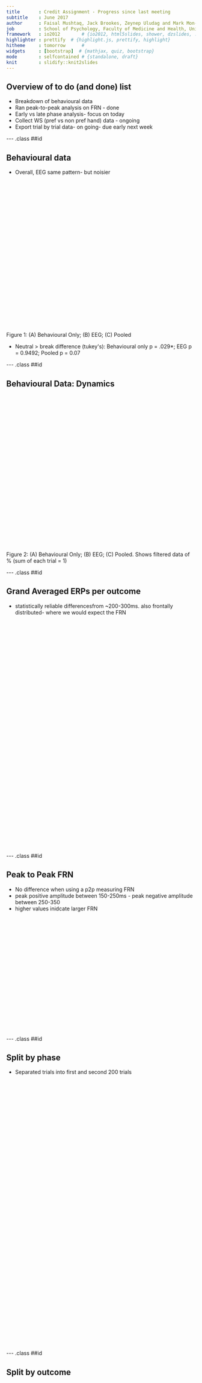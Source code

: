 ```yaml
---
title       : Credit Assignment - Progress since last meeting
subtitle    : June 2017
author      : Faisal Mushtaq, Jack Brookes, Zeynep Uludag and Mark Mon-Williams
job         : School of Psychology, Faculty of Medicine and Health, University of Leeds
framework   : io2012        # {io2012, html5slides, shower, dzslides, ...}
highlighter : prettify  # {highlight.js, prettify, highlight}
hitheme     : tomorrow      # 
widgets     : [bootstrap]  # {mathjax, quiz, bootstrap}
mode        : selfcontained # {standalone, draft}
knit        : slidify::knit2slides
---
```


## Overview of to do (and done) list
* Breakdown of behavioural data
* Ran peak-to-peak analysis on FRN - done
* Early vs late phase analysis- focus on today
* Collect WS (pref vs non pref hand) data - ongoing
* Export trial by trial data- on going- due early next week

--- .class ##id  

## Behavioural data

* Overall, EEG same pattern- but noisier

<div style="position: relative; left: 16700; top: 0px; z-index:200">
<img src='assets/img/Decision_Frequencies.png' height="400px" width="1050px">
</div>
Figure 1: (A) Behavioural Only; (B) EEG; (C) Pooled

* Neutral > break difference (tukey's): Behavioural only p = .029*; EEG p = 0.9492; Pooled p = 0.07 

--- .class ##id  

## Behavioural Data: Dynamics

</div> <div style="position: relative; left: 16700; top: 0px; z-index:200">
<img src='assets/img/Decision_Dynamics.png' height="400px" width="1050px">
</div>

Figure 2: (A) Behavioural Only; (B) EEG; (C) Pooled. Shows filtered data of % (sum of each trial = 1)

--- .class ##id 

## Grand Averaged ERPs per outcome

* statistically reliable differencesfrom ~200-300ms. also frontally distributed- where we would expect the FRN

<div style="position: relative; left: 16700; top: 0px; z-index:200">
<img src='assets/img/FRN_ERP_Scalp.png' height="600px" width="1000px">
</div>

--- .class ##id  

## Peak to Peak FRN

* No difference when using a p2p measuring FRN
* peak positive amplitude between 150-250ms - peak negative amplitude between 250-350
* higher values inidcate larger FRN

<div style="position: relative; left: 16700; top: 0px; z-index:200">
<img src='assets/img/FRN_P2P_Analysis_Lines.png' height="300px" width="450px">
</div>

--- .class ##id  

## Split by phase

* Separated trials into first and second 200 trials

<div style="position: relative; left: 16700; top: 0px; z-index:200">
<img src='assets/img/Early_Late_2panel.png' height="700px" width="1000px">
</div>

--- .class ##id  

## Split by outcome

<div style="position: relative; left: 16700; top: 0px; z-index:200">
<img src='assets/img/Early_Late_3panel.png' height="700px" width="1000px">
</div>

--- .class ##id  

## Peak to peak analysis

<div style="position: relative; left: 16700; top: 0px; z-index:200">
<img src='assets/img/FRN_P2P_Analysis_Early_v_Late.png' height="500px" width="800px">
</div>

--- .class ##id  

## VR Experiment- Instruction Video

<iframe width="560" height="315" src="https://www.youtube.com/embed/U3RFrceKLio" frameborder="0" allowfullscreen></iframe>

* Credit Toby Waterman- Work Experience Student

--- .class ##id  

## VR Experiment- to do

* Adding end point indicator
* Adding tactile feedback - ongoing
* Still tweaking task difficulty parameters
* Data collection planned early July
